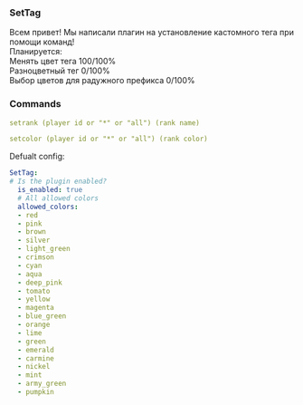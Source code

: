 ### SetTag

Всем привет! Мы написали плагин на установление кастомного тега при помощи команд!<br>
Планируется:<br>
Менять цвет тега 100/100%<br>
Разноцветный тег 0/100%<br>
Выбор цветов для радужного префикса 0/100% <br>
### Commands
```yml
setrank (player id or "*" or "all") (rank name)
```
```yml
setcolor (player id or "*" or "all") (rank color)
```

Defualt config:
```yml 
SetTag:
# Is the plugin enabled?
  is_enabled: true
  # All allowed colors
  allowed_colors:
  - red
  - pink
  - brown
  - silver
  - light_green
  - crimson
  - cyan
  - aqua
  - deep_pink
  - tomato
  - yellow
  - magenta
  - blue_green
  - orange
  - lime
  - green
  - emerald
  - carmine
  - nickel
  - mint
  - army_green
  - pumpkin
```
